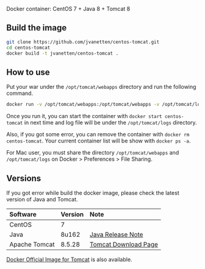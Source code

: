 Docker container: CentOS 7 + Java 8 + Tomcat 8

## Build the image

```sh
git clone https://github.com/jvanetten/centos-tomcat.git
cd centos-tomcat
docker build -t jvanetten/centos-tomcat .
```

## How to use
Put your war under the `/opt/tomcat/webapps` directory and run the following command.

```sh
docker run -v /opt/tomcat/webapps:/opt/tomcat/webapps -v /opt/tomcat/logs:/opt/tomcat/logs -p 8080:8080 -i -t --name centos-tomcat jvanetten/centos-tomcat
```

Once you run it, you can start the container with `docker start centos-tomcat` in next time and log file will be under the `/opt/tomcat/logs` directory.

Also, if you got some error, you can remove the container with `docker rm centos-tomcat`. Your current container list will be show with `docker ps -a`.

For Mac user, you must share the directory `/opt/tomcat/webapps` and `/opt/tomcat/logs` on Docker > Preferences > File Sharing.

## Versions
If you got error while build the docker image, please check the latest version of Java and Tomcat.

|Software|Version|Note|
|:-----------|:------------|:------------|
|CentOS|7||
|Java|8u162|[Java Release Note](http://www.oracle.com/technetwork/java/javase/8u-relnotes-2225394.html)|
|Apache Tomcat|8.5.28|[Tomcat Download Page](http://tomcat.apache.org/download-80.cgi)|

[Docker Official Image for Tomcat](https://github.com/docker-library/tomcat) is also available.
